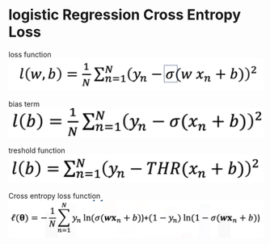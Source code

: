 # logistic Regression Cross Entropy Loss

loss function
![alt text](lost_function.png)

bias term
![alt text](bias_term.png)

treshold function
![alt text](treshold.png)

Cross entropy loss function
![alt text](celf.png)